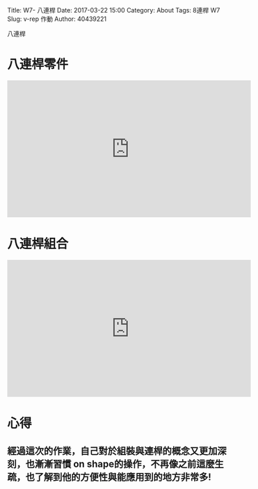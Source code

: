 Title:  W7-  八連桿
Date: 2017-03-22 15:00
Category: About
Tags: 8連桿 W7
Slug:  v-rep 作動
Author: 40439221


八連桿

<!-- PELICAN_END_SUMMARY -->

<h1>八連桿零件</h1>

<iframe width="560" height="315" src="https://www.youtube.com/embed/seOz8sanubI" frameborder="0" allowfullscreen></iframe>

<h1>八連桿組合</h1>

<iframe width="560" height="315" src="https://www.youtube.com/embed/gKmQKsp2PSg" frameborder="0" allowfullscreen></iframe>

<h1>心得</h1>

<h2>經過這次的作業，自己對於組裝與連桿的概念又更加深刻，也漸漸習慣 on shape的操作，不再像之前這麼生疏，也了解到他的方便性與能應用到的地方非常多!
</h2>